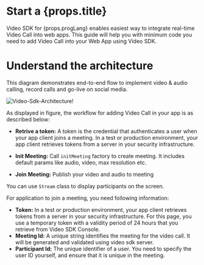 <h1>Start a {props.title} </h1>
<span>Video SDK for {props.progLang} enables easiest way to integrate real-time Video Call into web apps. This guide will help you with minimum code you need to add Video Call into your Web App using Video SDK.</span>

# Understand the architecture
<span class="architecture-description">This diagram demonstrates end-to-end flow to implement video & audio calling, record calls and go-live on social media.</span>

![Video-Sdk-Architecture!](/img/video-sdk-architecture.svg)


As displayed in figure, the workflow for adding Video Call in your app is as described below: 

- **Retrive a token:**
A token is the credential that authenticates a user when your app client joins a meeting. In a test or production environment, your app client retrieves tokens from a server in your security infrastructure.

- **Init Meeting:**
Call `initMeeting` factory to create meeting. It includes default params like audio, video, max resolution etc. 

- **Join Meeting:**
Publish your video and audio to meeting

You can use `Stream` class to display participants on the screen.

For application to join a meeting, you need following information:
- **Token:**  In a test or production environment, your app client retrieves tokens from a server in your security infrastructure. For this page, you use a temporary token with a validity period of 24 hours that you retrieve from Video SDK Console.
- **Meeting Id:** A unique string identifies the meeting for the video call. It will be generated and validated using video sdk server.
- **Participant Id:** The unique identifier of a user. You need to specify the user ID yourself, and ensure that it is unique in the meeting. 

